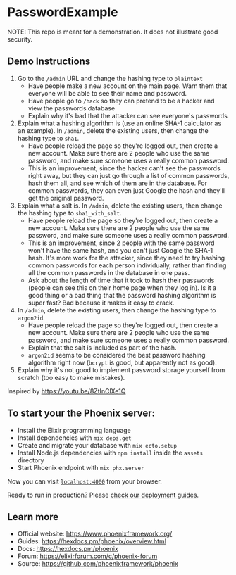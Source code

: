 # PasswordExample

NOTE: This repo is meant for a demonstration. It does not illustrate good security.

## Demo Instructions

1. Go to the `/admin` URL and change the hashing type to `plaintext`
   - Have people make a new account on the main page. Warn them that everyone will be able to see their name and password.
   - Have people go to `/hack` so they can pretend to be a hacker and view the passwords database
   - Explain why it's bad that the attacker can see everyone's passwords
2. Explain what a hashing algorithm is (use an online SHA-1 calculator as an example). In `/admin`, delete the existing users, then change the hashing type to `sha1`.
   - Have people reload the page so they're logged out, then create a new account. Make sure there are 2 people who use the same password, and make sure someone uses a really common password.
   - This is an improvement, since the hacker can't see the passwords right away, but they can just go through a list of common passwords, hash them all, and see which of them are in the database. For common passwords, they can even just Google the hash and they'll get the original password.
3. Explain what a salt is. In `/admin`, delete the existing users, then change the hashing type to `sha1_with_salt`.
   - Have people reload the page so they're logged out, then create a new account. Make sure there are 2 people who use the same password, and make sure someone uses a really common password.
   - This is an improvement, since 2 people with the same password won't have the same hash, and you can't just Google the SHA-1 hash. It's more work for the attacker, since they need to try hashing common passwords for each person individually, rather than finding all the common passwords in the database in one pass.
   - Ask about the length of time that it took to hash their passwords (people can see this on their home page when they log in). Is it a good thing or a bad thing that the password hashing algorithm is super fast? Bad because it makes it easy to crack.
4. In `/admin`, delete the existing users, then change the hashing type to `argon2id`.
   - Have people reload the page so they're logged out, then create a new account. Make sure there are 2 people who use the same password, and make sure someone uses a really common password.
   - Explain that the salt is included as part of the hash.
   - `argon2id` seems to be considered the best password hashing algorithm right now (`bcrypt` is good, but apparently not as good).
5. Explain why it's not good to implement password storage yourself from scratch (too easy to make mistakes).

Inspired by <https://youtu.be/8ZtInClXe1Q>

## To start your the Phoenix server:

- Install the Elixir programming language
- Install dependencies with `mix deps.get`
- Create and migrate your database with `mix ecto.setup`
- Install Node.js dependencies with `npm install` inside the `assets` directory
- Start Phoenix endpoint with `mix phx.server`

Now you can visit [`localhost:4000`](http://localhost:4000) from your browser.

Ready to run in production? Please [check our deployment guides](https://hexdocs.pm/phoenix/deployment.html).

## Learn more

- Official website: https://www.phoenixframework.org/
- Guides: https://hexdocs.pm/phoenix/overview.html
- Docs: https://hexdocs.pm/phoenix
- Forum: https://elixirforum.com/c/phoenix-forum
- Source: https://github.com/phoenixframework/phoenix
